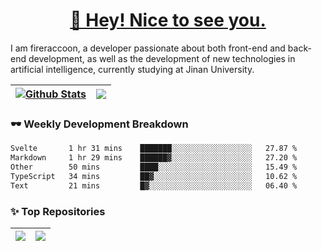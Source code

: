<h1 align="center"><a href="https://blog.raccooncc.top">👋 Hey! Nice to see you.</a></h1>

I am fireraccoon, a developer passionate about both front-end and back-end development, as well as the development of new technologies in artificial intelligence, currently studying at Jinan University.

| <a href="#"><img src="https://github-readme-stats.raccooncc.top/api?username=fireraccoon&show_icons=true&include_all_commits=true&theme=buefy&hide_border=true" alt="Github Stats" /></a> | <a href="#"><img src="https://github-readme-stats.raccooncc.top/api/top-langs/?username=fireraccoon&layout=compact&theme=buefy&hide_border=true" /></a> |
| --- | --- |

### 🕶 Weekly Development Breakdown

<!--START_SECTION:waka-->

```txt
Svelte       1 hr 31 mins    ███████░░░░░░░░░░░░░░░░░░   27.87 %
Markdown     1 hr 29 mins    ██████▓░░░░░░░░░░░░░░░░░░   27.20 %
Other        50 mins         ████░░░░░░░░░░░░░░░░░░░░░   15.49 %
TypeScript   34 mins         ██▓░░░░░░░░░░░░░░░░░░░░░░   10.62 %
Text         21 mins         █▓░░░░░░░░░░░░░░░░░░░░░░░   06.40 %
```

<!--END_SECTION:waka-->

### ✨ Top Repositories

| <a href="https://github.com/fireraccoon/AdvVis-CNN"><img src="https://github-readme-stats.raccooncc.top/api/pin/?username=fireraccoon&repo=AdvVis-CNN&theme=buefy&hide_border=true" /></a> | <a href="https://github.com/fireraccoon/leetcode-solutions"><img src="https://github-readme-stats.raccooncc.top/api/pin/?username=fireraccoon&repo=leetcode-solutions&theme=buefy&hide_border=true" /></a> |
| --- | --- |
